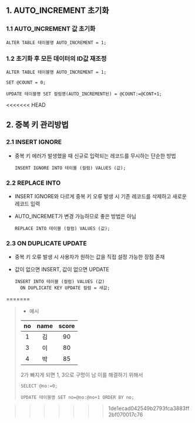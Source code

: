 ## 1. AUTO_INCREMENT 초기화

### 1.1 AUTO_INCREMENT 값 초기화

```mysql
ALTER TABLE 테이블명 AUTO_INCREMENT = 1;
```

### 1.2 초기화 후 모든 데이터의 ID값 재조정

```mysql
ALTER TABLE 테이블명 AUTO_INCREMENT = 1;

SET @COUNT = 0;

UPDATE 테이블명 SET 컬럼명(AUTO_INCREMENT된) = @COUNT:=@CONT+1;
```

<<<<<<< HEAD
## 2. 중복 키 관리방법

### 2.1 INSERT IGNORE

- 중복 키 에러가 발생했을 때 신규로 입력되는 레코드를 무시하는 단순한 방법

  ```mysql
  INSERT IGNORE INTO 테이블 (컬럼) VALUES (값);
  ```

### 2.2 REPLACE INTO

- INSERT IGNORE와 다르게 중복 키 오류 발생 시 기존 레코드를 삭제하고 새로운 레코드 입력

- AUTO_INCREMET가 변경 가능하므로 좋은 방법은 아님

  ```mysql
  REPLACE INTO 테이블 (컬럼) VALUES (값);
  ```

### 2.3 ON DUPLICATE UPDATE

- 중복 키 오류 발생 시 사용자가 원하는 값을 직접 설정 가능한 장점 존재

- 값이 없으면 INSERT, 값이 없으면 UPDATE

  ```mysql
  INSERT INTO 테이블 (컬럼) VALUES (값)
  	ON DUPLICATE KEY UPDATE 컬럼 = 새값;
  ```

  
=======
> - 예시
>
> |  no  | name | score |
> | :--: | :--: | :---: |
> |  1   |  김  |  90   |
> |  3   |  이  |  80   |
> |  4   |  박  |  85   |
>
> 2가 빠지게 되면 1, 3으로 구멍이 남 이를 해결하기 위해서
>
> ```mysql
> SELECT @no:=0;
> 
> UPDATE 테이블명 SET no=@no:@no+1 ORDER BY no;
> ```

>>>>>>> 1de1ecad042549b2793fca3883ff2bf070017c76
